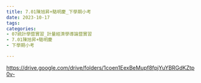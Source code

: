 ```yaml
---
title: 7.01陳旭昇+駱明慶_下學期小考
date: 2023-10-17
tags: 
categories:
- 07統計學暨實習_計量經濟學導論暨實習
- 7.01陳旭昇+駱明慶
- 下學期小考

---
```

https://drive.google.com/drive/folders/1coen1EexBeMupf8fpjYuYBRGdKZtp0v-
